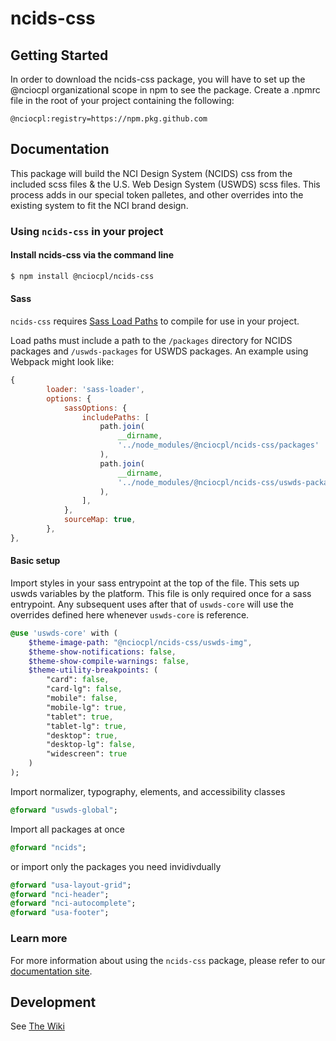 # ncids-css

## Getting Started
In order to download the ncids-css package, you will have to set up the @nciocpl organizational scope in npm to see the package.  Create a .npmrc file in the root of your project containing the following:

```
@nciocpl:registry=https://npm.pkg.github.com
```

## Documentation

This package will build the NCI Design System (NCIDS) css from the included scss files & the U.S. Web Design System (USWDS) scss files. This process adds in our special token palletes, and other overrides into the existing system to fit the NCI brand design.

### Using `ncids-css` in your project

#### Install ncids-css via the command line

```bash
$ npm install @nciocpl/ncids-css
```

#### Sass

`ncids-css` requires [Sass Load Paths](https://sass-lang.com/documentation/at-rules/use#load-paths) to compile for use in your project.

Load paths must include a path to the `/packages` directory for NCIDS packages and `/uswds-packages` for USWDS packages. An example using Webpack might look like:

```javascript
{
		loader: 'sass-loader',
		options: {
			sassOptions: {
				includePaths: [
					path.join(
						__dirname,
						'../node_modules/@nciocpl/ncids-css/packages'
					),
					path.join(
						__dirname,
						'../node_modules/@nciocpl/ncids-css/uswds-packages'
					),
				],
			},
			sourceMap: true,
		},
},
```

#### Basic setup

Import styles in your sass entrypoint at the top of the file. This sets up uswds variables by the platform. This file is only required once for a sass entrypoint. Any subsequent uses after that of `uswds-core` will use the overrides defined here whenever `uswds-core` is reference.

```sass
@use 'uswds-core' with (
	$theme-image-path: "@nciocpl/ncids-css/uswds-img",
	$theme-show-notifications: false,
	$theme-show-compile-warnings: false,
	$theme-utility-breakpoints: (
		"card": false,
		"card-lg": false,
		"mobile": false,
		"mobile-lg": true,
		"tablet": true,
		"tablet-lg": true,
		"desktop": true,
		"desktop-lg": false,
		"widescreen": true
	)
);
```

Import normalizer, typography, elements, and accessibility classes

```sass
@forward "uswds-global";
```

Import all packages at once

```sass
@forward "ncids";
```

or import only the packages you need invidivdually

```sass
@forward "usa-layout-grid";
@forward "nci-header";
@forward "nci-autocomplete";
@forward "usa-footer";
```

### Learn more

For more information about using the `ncids-css` package, please refer to our [documentation site](https://designsystem-dev.cancer.gov/).

## Development

See [The Wiki](https://github.com/NCIOCPL/ncids/wiki/Developing-NCIDS)
